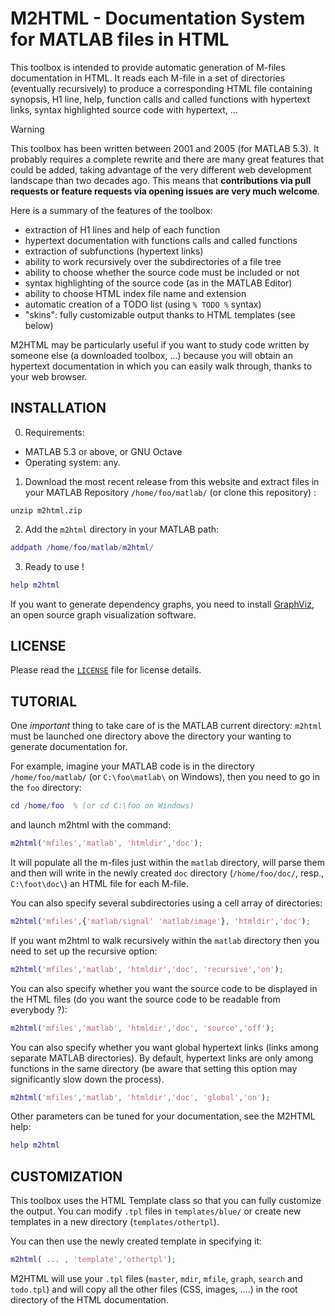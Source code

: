 # M2HTML - Documentation System for MATLAB files in HTML

This toolbox is intended to provide automatic generation of M-files 
documentation in HTML. It reads each M-file in a set of directories
(eventually recursively) to produce a corresponding HTML file containing
synopsis, H1 line, help, function calls and called functions with 
hypertext links, syntax highlighted source code with hypertext, ...

> [!WARNING]
> This toolbox has been written between 2001 and 2005 (for MATLAB 5.3).
> It probably requires a complete rewrite and there are many great features
> that could be added, taking advantage of the very different web development
> landscape than two decades ago. This means that **contributions via pull
> requests or feature requests via opening issues are very much welcome**.

Here is a summary of the features of the toolbox:
* extraction of H1 lines and help of each function
* hypertext documentation with functions calls and called functions
* extraction of subfunctions (hypertext links)
* ability to work recursively over the subdirectories of a file tree
* ability to choose whether the source code must be included or not
* syntax highlighting of the source code (as in the MATLAB Editor)
* ability to choose HTML index file name and extension
* automatic creation of a TODO list (using `% TODO %` syntax)
* "skins": fully customizable output thanks to HTML templates (see below)

M2HTML may be particularly useful if you want to study code written by
someone else (a downloaded toolbox, ...) because you will obtain an
hypertext documentation in which you can easily walk through, thanks
to your web browser.

## INSTALLATION

0. Requirements:
  * MATLAB 5.3 or above, or GNU Octave
  * Operating system: any.

1. Download the most recent release from this website and extract files in your MATLAB Repository `/home/foo/matlab/` (or clone this repository) :
```
unzip m2html.zip
```
2. Add the `m2html` directory in your MATLAB path:
```matlab
addpath /home/foo/matlab/m2html/
```  
3. Ready to use !
```matlab
help m2html
```

If you want to generate dependency graphs, you need to install [GraphViz](https://www.graphviz.org/),
an open source graph visualization software.

## LICENSE

Please read the [`LICENSE`](LICENSE) file for license details.

## TUTORIAL
 
One *important* thing to take care of is the MATLAB current directory: `m2html` 
must be launched one directory above the directory your wanting to generate 
documentation for.

For example, imagine your MATLAB code is in the directory `/home/foo/matlab/`
(or `C:\foo\matlab\` on Windows), then you need to go in the `foo` directory:
 
```matlab
cd /home/foo  % (or cd C:\foo on Windows)
```
and launch m2html with the command:
```matlab 
m2html('mfiles','matlab', 'htmldir','doc');
```

It will populate all the m-files just within the `matlab` directory, will parse
them and then will write in the newly created `doc` directory (`/home/foo/doc/`,
resp., `C:\foot\doc\`) an HTML file for each M-file.
 
You can also specify several subdirectories using a cell array of directories:
```matlab
m2html('mfiles',{'matlab/signal' 'matlab/image'}, 'htmldir','doc');
``` 
If you want m2html to walk recursively within the `matlab` directory then you 
need to set up the recursive option:
```matlab
m2html('mfiles','matlab', 'htmldir','doc', 'recursive','on');
```
You can also specify whether you want the source code to be displayed in the 
HTML files (do you want the source code to be readable from everybody ?):
```matlab
m2html('mfiles','matlab', 'htmldir','doc', 'source','off');
``` 
You can also specify whether you want global hypertext links (links among 
separate MATLAB directories). By default, hypertext links are only among 
functions in the same directory (be aware that setting this option may 
significantly slow down the process).
```matlab
m2html('mfiles','matlab', 'htmldir','doc', 'global','on');
```

Other parameters can be tuned for your documentation, see the M2HTML help:
```matlab 
help m2html
```

## CUSTOMIZATION

This toolbox uses the HTML Template class so that you can fully customize the
output. You can modify `.tpl` files in `templates/blue/` or create new templates 
in a new directory (`templates/othertpl`).

You can then use the newly created template in specifying it:
```matlab
m2html( ... , 'template','othertpl');
```

M2HTML will use your `.tpl` files (`master`, `mdir`, `mfile`, `graph`, `search` and 
`todo.tpl`) and will copy all the other files (CSS, images, ....) in the root
directory of the HTML documentation.

